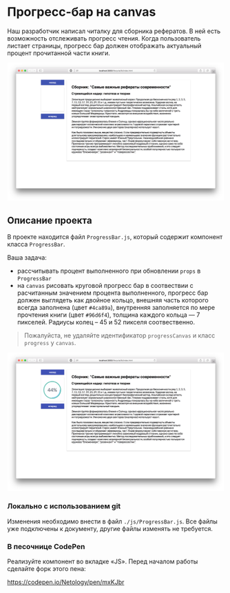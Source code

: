 Прогресс-бар на canvas
===

Наш разработчик написал читалку для сборника рефератов. В ней есть возможность отслеживать прогресс чтения. Когда пользователь листает страницы, прогресс бар должен отображать актуальный процент прочитанной части книги.

![lib](./assets/lib.png)

## Описание проекта

В проекте находится файл `ProgressBar.js`, который содержит компонент класса `ProgressBar`.

Ваша задача:
- рассчитывать процент выполненного при обновлении `props` в `ProgressBar`
- на `canvas` рисовать круговой прогресс бар в соотвествии с расчитанным значением процента выполненного, прогресс бар должен выглядеть как двойное кольцо, внешняя часть которого всегда заполнена (цвет `#4ca89a`), внутренняя заполняется по мере прочтения книги (цвет `#96d6f4`), толщина каждого кольца — 7 пикселей. Радиусы колец – 45 и 52 пикселя соотвественно.

> Пожалуйста, не удаляйте идентификатор `progressCanvas` и класс `progress` у `canvas`.

![lib-done.png](./assets/lib-done.png)

### Локально с использованием git

Изменения необходимо внести в файл `./js/ProgressBar.js`. Все файлы уже подключены к документу, другие файлы изменять не требуется.

### В песочнице CodePen

Реализуйте компонент во вкладке «JS». Перед началом работы сделайте форк этого пена:

https://codepen.io/Netology/pen/mxKJbr
